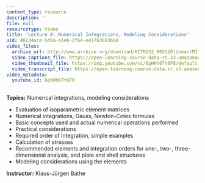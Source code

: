 ```yaml
---
content_type: resource
description: ''
file: null
resourcetype: Video
title: 'Lecture 8: Numerical Integrations, Modeling Considerations'
uid: 40234ace-5d9a-a1eb-2f64-e41763693660
video_files:
  archive_url: http://www.archive.org/download/MITRES2_002S10linear/MITRES2_002S10linear_lec08_300k.mp4
  video_captions_file: https://open-learning-course-data-rc.s3.amazonaws.com/res-2-002-finite-element-procedures-for-solids-and-structures-spring-2010/ed623e0185bd584c83e129e6579ef38b_6pHHh67t6F8.vtt
  video_thumbnail_file: https://img.youtube.com/vi/6pHHh67t6F8/default.jpg
  video_transcript_file: https://open-learning-course-data-rc.s3.amazonaws.com/res-2-002-finite-element-procedures-for-solids-and-structures-spring-2010/267d98013d87ccbe6633535b9477dca5_6pHHh67t6F8.pdf
video_metadata:
  youtube_id: 6pHHh67t6F8
---
```


**Topics:** Numerical integrations, modeling considerations

*   Evaluation of isoparametric element matrices
*   Numerical integrations, Gauss, Newton-Cotes formulas
*   Basic concepts used and actual numerical operations performed
*   Practical considerations
*   Required order of integration, simple examples
*   Calculation of stresses
*   Recommended elements and integration orders for one-, two-, three-dimensional analysis, and plate and shell structures
*   Modeling considerations using the elements

**Instructor:** Klaus-Jürgen Bathe